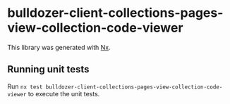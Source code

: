 # bulldozer-client-collections-pages-view-collection-code-viewer

This library was generated with [Nx](https://nx.dev).

## Running unit tests

Run `nx test bulldozer-client-collections-pages-view-collection-code-viewer` to execute the unit tests.

